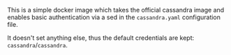 This is a simple docker image which takes the official cassandra
image and enables basic authentication via a sed in the `cassandra.yaml`
configuration file.

It doesn't set anything else, thus the default credentials are kept:
`cassandra`/`cassandra`.
